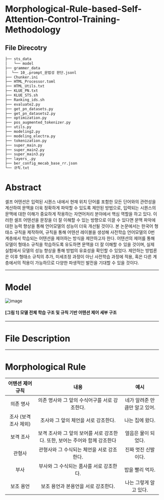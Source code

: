 # Morphological-Rule-based-Self-Attention-Control-Training-Methodology


## File Direcotry
```bash
├── sts_data
│   └── model
├── grammer_data
│  └── 10_.prompt_문법성 판단.jsonl
├── Chunker.ini
├── HTML_Processor.toml
├── HTML_Utils.txt
├── KLUE_PN.txt
├── KLUE_STS.sh
├── Ranking_ids.sh
├── evaluate2.py
├── get_pn_datasets.py
├── get_pn_datasets2.py
├── optimization.py
├── pos_augmented_tokenizer.py
├── utils.py
├── modeling2.py
├── modeling_electra.py
├── tokenization.py
├── super_main.py
├── super_main2.py
├── super_main3.py
├── layers_.py
├── ber_config_mecab_base_rr.json
└── 규칙.txt
``` 

# Abstract


셀프 어텐션은 입력된 시퀀스 내에서 현재 위치 단어를 포함한 모든 단어와의 관련성을 계산하여 문맥을 더욱 정확하게 파악할 수 있도록 제안된 방법으로, 입력되는 시퀀스의 문맥에 대한 이해가 중요하게 작용하는 자연어처리 분야에서 핵심 역할을 하고 있다. 이러한 셀프 어텐션을 문장을 더 잘 이해할 수 있는 방향으로 이끌 수 있다면 문맥 파악에 대한 능력 향상을 통해 언어모델의 성능이 더욱 개선될 것이다.
본 논문에서는 한국어 형태소 규칙을 제작하여, 규칙을 통해 어텐션 레이블을 생성해 사전학습 언어모델의 0번 계층에서 학습되는 어텐션을 제어하는 방식을 제안하고자 한다. 어텐션의 제어를 통해 모델이 형태소 규칙을 학습하도록 유도하면 문맥을 더 잘 이해할 수 있을 것이며, 실제 실험에서 모델의 성능 향상을 통해 방법의 유효성을 확인할 수 있었다. 제안하는 방법론은 이후 형태소 규칙의 추가, 미세조정 과정이 아닌 사전학습 과정에 적용, 혹은 다른 계층에서의 적용이 가능하므로 다양한 파생적인 발전을 기대할 수 있을 것이다.

---
# Model

![image](https://github.com/HyeLynnKIM/Morphological-Rule-based-Self-Attention-Control-Training-Methodology/assets/64192139/ce6a6cb6-1536-4b7d-8c85-6a2a00fe36cb)

#### [그림 1] 모델 전체 학습 구조 및 규칙 기반 어텐션 제어 세부 구조
---
# File Description

---
# Morphological Rule
|어텐션 제어 규칙|내용|예시|
|:---:|:---:|:---:|
|의존 명사|의존 명사와 그 앞의 수식어구를 서로 강조한다.|네가 알려준 만큼만 알고 있어.|
|조사 (보격 조사 제외)|조사와 그 앞의 체언을 서로 강조한다.|나는 집에 왔다.|
|보격 조사|보격 조사와 그 앞의 보어를 서로 강조한다. 또한, 보어는 주어와 함께 강조한다|얼음은 물이 되었다.|
|관형사|관형사와 그 수식되는 체언을 서로 강조한다.|진짜 멋진 신발이다.|
|부사|부사와 그 수식되는 품사를 서로 강조한다.|밥을 빨리 먹자.|
|보조 용언| 보조 용언과 본용언을 서로 강조한다.|나는 그렇게 알고 있다.|
